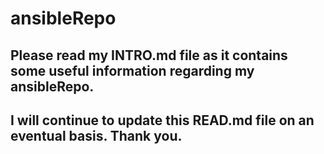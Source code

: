 # ansibleRepo

## Please read my INTRO.md file as it contains some useful information regarding my ansibleRepo.
## I will continue to update this READ.md file on an eventual basis. Thank you.  
